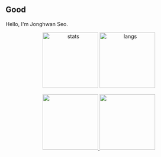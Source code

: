 ## Good

<!--
**muzigae/muzigae** is a ✨ _special_ ✨ repository because its `README.md` (this file) appears on your GitHub profile.

Here are some ideas to get you started:

- 🔭 I’m currently working on ...
- 🌱 I’m currently learning ...
- 👯 I’m looking to collaborate on ...
- 🤔 I’m looking for help with ...
- 💬 Ask me about ...
- 📫 How to reach me: ...
- 😄 Pronouns: ...
- ⚡ Fun fact: ...
-->

Hello, I'm Jonghwan Seo.

<!-- github stats, most languages, streak -->
<p align="center">
  <img src="https://github-readme-stats.vercel.app/api?username=muzigae&show_icons=true&theme=highcontrast" height="150" alt="stats"/>
  <img src="https://github-readme-stats.vercel.app/api/top-langs/?username=muzigae&layout=compact&theme=highcontrast&hide=html" height="150" alt="langs"/>
  <!-- <img src="https://streak-stats.demolab.com?user=muzigae&theme=highcontrast" height="150" alt="streak"/> -->
</p>

<!-- solved.ac / boj -->
<div align="center">
  <a href="https://solved.ac/profile/mujigae">
    <img src="https://mazassumnida.wtf/api/v2/generate_badge?boj=mujigae" height="150" />
  </a>
  <a href="https://codeforces.com/profile/mujigae">
    <img src="https://cf.leed.at?id=mujigae" height="150" />
  </a>
</div>

